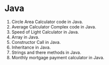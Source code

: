 Java
====
1) Circle Area Calculator code in Java. 
2) Average Calculator Complex code in Java. 
3) Speed of Light Calculator in Java.
4) Array in Java. 
5) Constructor Call in Java. 
6) Inheritance in Java. 
7) Strings and there methods in Java. 
8) Monthly mortgage payment calculator in Java.
